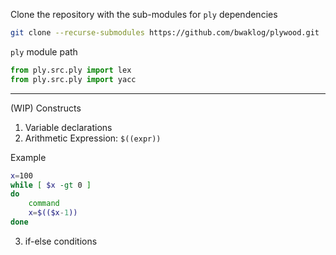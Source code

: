 Clone the repository with the sub-modules for `ply` dependencies

```bash
git clone --recurse-submodules https://github.com/bwaklog/plywood.git
```


`ply` module path 

```python
from ply.src.ply import lex
from ply.src.ply import yacc
```

---

(WIP) Constructs
1. Variable declarations
2. Arithmetic Expression: `$((expr))`

Example
```bash
x=100
while [ $x -gt 0 ]
do
    command
    x=$(($x-1))
done
```

3. if-else conditions
